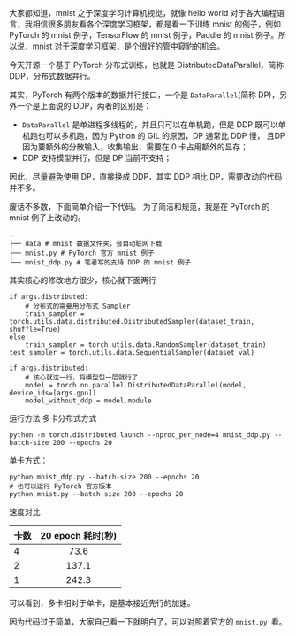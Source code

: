 大家都知道，mnist 之于深度学习计算机视觉，就像 hello world 对于各大编程语言，我相信很多朋友看各个深度学习框架，都是看一下训练 mnist 的例子，例如 PyTorch 的 mnist 例子，TensorFlow 的 mnist 例子，Paddle 的 mnist 例子。所以说，mnist 对于深度学习框架，是个很好的管中窥豹的机会。

今天开源一个基于 PyTorch 分布式训练，也就是 DistributedDataParallel，简称 DDP，分布式数据并行。

其实，PyTorch 有两个版本的数据并行接口，一个是 `DataParallel`(简称 DP)，另外一个是上面说的 DDP，两者的区别是：
* `DataParallel` 是单进程多线程的，并且只可以在单机跑，但是 DDP 既可以单机跑也可以多机跑，因为 Python 的 GIL 的原因，DP 通常比 DDP 慢， 且DP 因为要额外的分散输入，收集输出，需要在 0 卡占用额外的显存；
* DDP 支持模型并行，但是 DP 当前不支持；

因此，尽量避免使用 DP，直接换成 DDP，其实 DDP 相比 DP，需要改动的代码并不多。

废话不多数，下面简单介绍一下代码。
为了简洁和规范，我是在 PyTorch 的 mnist 例子上改动的。
```
.
├── data # mnist 数据文件夹，会自动联网下载
├── mnist.py # PyTorch 官方 mnist 例子
└── mnist_ddp.py # 笔者写的支持 DDP 的 mnist 例子
```
其实核心的修改地方很少，核心就下面两行


```
if args.distributed:
    # 分布式的需要用分布式 Sampler
    train_sampler = torch.utils.data.distributed.DistributedSampler(dataset_train, shuffle=True)
else:
    train_sampler = torch.utils.data.RandomSampler(dataset_train)
test_sampler = torch.utils.data.SequentialSampler(dataset_val)

if args.distributed:
    # 核心就这一行，将模型包一层就行了
    model = torch.nn.parallel.DistributedDataParallel(model, device_ids=[args.gpu])
    model_without_ddp = model.module
```
运行方法
多卡分布式方式
```
python -m torch.distributed.launch --nproc_per_node=4 mnist_ddp.py --batch-size 200 --epochs 20
```
单卡方式：
```
python mnist_ddp.py --batch-size 200 --epochs 20
# 也可以运行 PyTorch 官方版本
python mnist.py --batch-size 200 --epochs 20
```
速度对比

| 卡数       | 20 epoch 耗时(秒) |   
| :--------- | :--: | 
| 4     |  73.6  |    
| 2   |  137.1  |   
| 1 |  242.3  | 

可以看到，多卡相对于单卡，是基本接近先行的加速。

因为代码过于简单，大家自己看一下就明白了，可以对照着官方的 `mnist.py `看。

